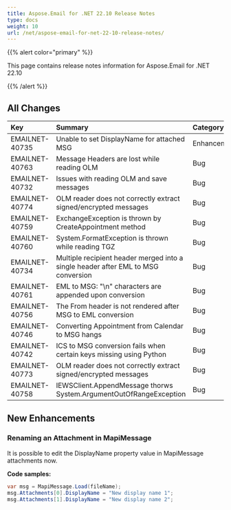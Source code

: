 ```yaml
---
title: Aspose.Email for .NET 22.10 Release Notes
type: docs
weight: 10
url: /net/aspose-email-for-net-22-10-release-notes/
---
```


{{% alert color="primary" %}} 

This page contains release notes information for Aspose.Email for .NET 22.10

{{% /alert %}} 
## **All Changes**

|**Key**|**Summary**|**Category**|
| :- | :- | :- |
|EMAILNET-40735|Unable to set DisplayName for attached MSG|Enhancement|
|EMAILNET-40763|Message Headers are lost while reading OLM|Bug|
|EMAILNET-40732|Issues with reading OLM and save messages|Bug|
|EMAILNET-40774|OLM reader does not correctly extract signed/encrypted messages|Bug|
|EMAILNET-40759|ExchangeException is thrown by CreateAppointment method|Bug|
|EMAILNET-40760|System.FormatException is thrown while reading TGZ|Bug|
|EMAILNET-40734|Multiple recipient header merged into a single header after EML to MSG conversion|Bug|
|EMAILNET-40761|EML to MSG: "\n" characters are appended upon conversion|Bug|
|EMAILNET-40756|The From header is not rendered after MSG to EML conversion|Bug|
|EMAILNET-40746|Converting Appointment from Calendar to MSG hangs|Bug|
|EMAILNET-40742|ICS to MSG conversion fails when certain keys missing using Python|Bug|
|EMAILNET-40773|OLM reader does not correctly extract signed/encrypted messages|Bug|
|EMAILNET-40758|IEWSClient.AppendMessage thorws System.ArgumentOutOfRangeException|Bug|


## **New Enhancements**


### **Renaming an Attachment in MapiMessage**

It is possible to edit the DisplayName property value in MapiMessage attachments now.

**Code samples:**

```csharp
var msg = MapiMessage.Load(fileName);
msg.Attachments[0].DisplayName = "New display name 1";
msg.Attachments[1].DisplayName = "New display name 2";
```
